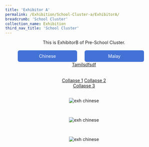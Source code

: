 ```yaml
---
title: 'Exhibitor A'
permalink: /Exhibition/School-Cluster-a/ExhibitorA/
breadcrumb: 'School Cluster'
collection_name: Exhibition
third_nav_title: 'School Cluster'
---
```


<div style="margin-top:auto;margin-bottom:auto;text-align:center;">
This is ExhibitorB of Pre-School Cluster.<br/><br/>
 <a href="/Exhibition/Pre-School-Cluster-b/ExhibitorB/"><div style="display:inline-block;padding: 10px 20px;text-align:center;text-decoration:none;color:#ffffff;background-color:#4372d6;border-radius:6px;outline:none;cursor:pointer;margin-right: 20px;width: 150px;">Chinese</div></a>
  <a href="/Exhibition/Pre-School-Cluster-b/ExhibitorB/"><div style="display:inline-block;padding: 10px 20px;text-align:center;text-decoration:none;color:#ffffff;background-color:#4372d6;border-radius:6px;outline:none;cursor:pointer;margin-right: 20px;width: 150px;">Malay</div></a>
  <a href="#"><div class="btnExhibitor">Tamilsdfsdf</div></a>
<br/><br/>
<div class="tab">
  <a href="#targ_1">Collapse 1</a>
  <a href="#targ_2">Collapse 2</a>
  <a href="#targ_3"><div class="btnExhibitor">Collapse 3</div></a>
  <div id="targ_1"><br/>
  <p><img src="/images/exhibitorchinese-template.jpg" alt="exh chinese"></p>
 </div>
  <div id="targ_2" class="content"><br/>
 <p><img src="/images/exhibitorchinese-template.jpg" alt="exh chinese"></p></div>
 
 <div id="targ_3"><br/>
  <p><img src="/images/exhibitorchinese-template.jpg" alt="exh chinese"></p>
 </div>
 
</div>
</div>
